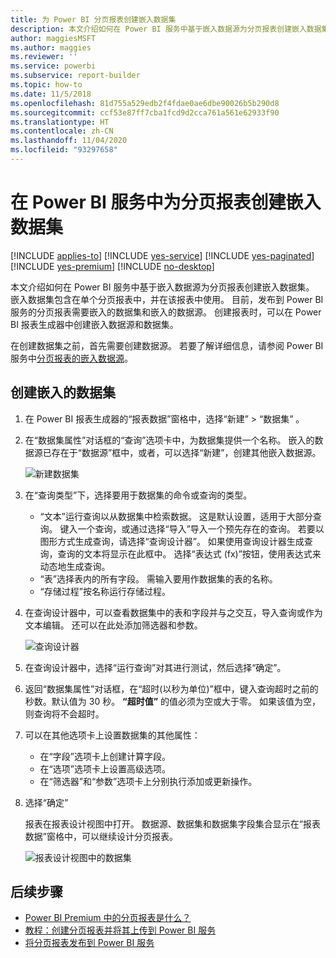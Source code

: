 ```yaml
---
title: 为 Power BI 分页报表创建嵌入数据集
description: 本文介绍如何在 Power BI 服务中基于嵌入数据源为分页报表创建嵌入数据集。
author: maggiesMSFT
ms.author: maggies
ms.reviewer: ''
ms.service: powerbi
ms.subservice: report-builder
ms.topic: how-to
ms.date: 11/5/2018
ms.openlocfilehash: 81d755a529edb2f4fdae0ae6dbe90026b5b290d8
ms.sourcegitcommit: ccf53e87ff7cba1fcd9d2cca761a561e62933f90
ms.translationtype: HT
ms.contentlocale: zh-CN
ms.lasthandoff: 11/04/2020
ms.locfileid: "93297658"
---
```

# <a name="create-an-embedded-dataset-for-a-paginated-report-in-the-power-bi-service"></a>在 Power BI 服务中为分页报表创建嵌入数据集

[!INCLUDE [applies-to](../includes/applies-to.md)] [!INCLUDE [yes-service](../includes/yes-service.md)] [!INCLUDE [yes-paginated](../includes/yes-paginated.md)] [!INCLUDE [yes-premium](../includes/yes-premium.md)] [!INCLUDE [no-desktop](../includes/no-desktop.md)] 

本文介绍如何在 Power BI 服务中基于嵌入数据源为分页报表创建嵌入数据集。 嵌入数据集包含在单个分页报表中，并在该报表中使用。 目前，发布到 Power BI 服务的分页报表需要嵌入的数据集和嵌入的数据源。 创建报表时，可以在 Power BI 报表生成器中创建嵌入数据源和数据集。 

在创建数据集之前，首先需要创建数据源。 若要了解详细信息，请参阅 Power BI 服务中[分页报表的嵌入数据源](paginated-reports-embedded-data-source.md)。
  
## <a name="create-an-embedded-dataset"></a>创建嵌入的数据集
  
1. 在 Power BI 报表生成器的“报表数据”窗格中，选择“新建” > “数据集” 。

1. 在“数据集属性”对话框的“查询”选项卡中，为数据集提供一个名称。 嵌入的数据源已存在于“数据源”框中，或者，可以选择“新建”，创建其他嵌入数据源。
 
   ![新建数据集](media/paginated-reports-create-embedded-dataset/power-bi-paginated-new-dataset.png)  

3. 在“查询类型”下，选择要用于数据集的命令或查询的类型。 
    - “文本”运行查询以从数据集中检索数据。 这是默认设置，适用于大部分查询。 键入一个查询，或通过选择“导入”导入一个预先存在的查询。 若要以图形方式生成查询，请选择“查询设计器”。 如果使用查询设计器生成查询，查询的文本将显示在此框中。 选择“表达式 (fx)”按钮，使用表达式来动态地生成查询。 
    - “表”选择表内的所有字段。 需输入要用作数据集的表的名称。
    - “存储过程”按名称运行存储过程。

4. 在查询设计器中，可以查看数据集中的表和字段并与之交互，导入查询或作为文本编辑。 还可以在此处添加筛选器和参数。 

    ![查询设计器](media/paginated-reports-create-embedded-dataset/power-bi-paginated-embedded-dataset-edit-query.png)

5. 在查询设计器中，选择“运行查询”对其进行测试，然后选择“确定”。

1. 返回“数据集属性”对话框，在“超时(以秒为单位)”框中，键入查询超时之前的秒数。默认值为 30 秒。 **“超时值”** 的值必须为空或大于零。 如果该值为空，则查询将不会超时。

7.  可以在其他选项卡上设置数据集的其他属性：
    - 在“字段”选项卡上创建计算字段。
    - 在“选项”选项卡上设置高级选项。
    - 在“筛选器”和“参数”选项卡上分别执行添加或更新操作。

8. 选择“确定”
 
   报表在报表设计视图中打开。 数据源、数据集和数据集字段集合显示在“报表数据”窗格中，可以继续设计分页报表。  

    ![报表设计视图中的数据集](media/paginated-reports-create-embedded-dataset/power-bi-paginated-embedded-dataset-report-design-view.png) 
 
## <a name="next-steps"></a>后续步骤 

- [Power BI Premium 中的分页报表是什么？](paginated-reports-report-builder-power-bi.md)  
- [教程：创建分页报表并将其上传到 Power BI 服务](paginated-reports-quickstart-aw.md)
- [将分页报表发布到 Power BI 服务](paginated-reports-save-to-power-bi-service.md)

